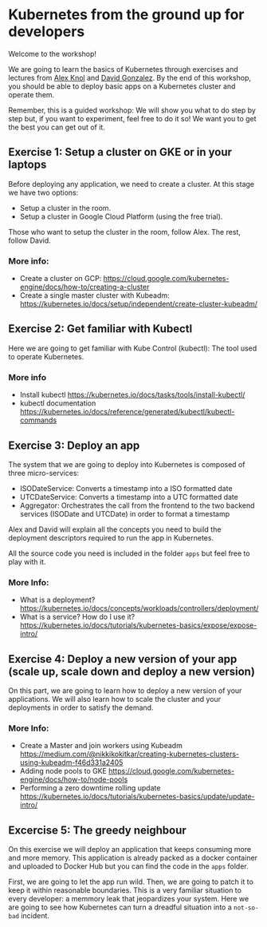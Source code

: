 # Kubernetes from the ground up for developers

Welcome to the workshop!

We are going to learn the basics of Kubernetes through exercises
and lectures from [Alex Knol](https://twitter.com/E_lexy?lang=en) and [David Gonzalez](https://twitter.com/dagonzago?lang=en).
By the end of this workshop, you should be able to deploy basic apps on a Kubernetes cluster and operate them.

Remember, this is a guided workshop: We will show you what to do step by step but, if you want to experiment, feel free to
do it so! We want you to get the best you can get out of it.

## Exercise 1: Setup a cluster on GKE or in your laptops

Before deploying any application, we need to create a cluster. At this stage we have two options:

- Setup a cluster in the room.
- Setup a cluster in Google Cloud Platform (using the free trial).

Those who want to setup the cluster in the room, follow Alex.
The rest, follow David.

### More info:
- Create a cluster on GCP: https://cloud.google.com/kubernetes-engine/docs/how-to/creating-a-cluster
- Create a single master cluster with Kubeadm: https://kubernetes.io/docs/setup/independent/create-cluster-kubeadm/

## Exercise 2: Get familiar with Kubectl

Here we are going to get familiar with Kube Control (kubectl): The tool used to operate Kubernetes.

### More info
- Install kubectl https://kubernetes.io/docs/tasks/tools/install-kubectl/
- kubectl documentation https://kubernetes.io/docs/reference/generated/kubectl/kubectl-commands

## Exercise 3: Deploy an app

The system that we are going to deploy into Kubernetes is composed of three micro-services:
- ISODateService: Converts a timestamp into a ISO formatted date
- UTCDateService: Converts a timestamp into a UTC formatted date
- Aggregator: Orchestrates the call from the frontend to the two backend services (ISODate and UTCDate) in order to format a timestamp

Alex and David will explain all the concepts you need to build the deployment descriptors required to run the app in Kubernetes.

All the source code you need is included in the folder `apps` but feel free to play with it.

### More Info:
- What is a deployment? https://kubernetes.io/docs/concepts/workloads/controllers/deployment/
- What is a service? How do I use it? https://kubernetes.io/docs/tutorials/kubernetes-basics/expose/expose-intro/

## Exercise 4: Deploy a new version of your app (scale up, scale down and deploy a new version)

On this part, we are going to learn how to deploy a new version of your applications. We will also learn how to scale
the cluster and your deployments in order to satisfy the demand.

### More Info:
- Create a Master and join workers using Kubeadm https://medium.com/@nikkikokitkar/creating-kubernetes-clusters-using-kubeadm-f46d331a2405
- Adding node pools to GKE https://cloud.google.com/kubernetes-engine/docs/how-to/node-pools
- Performing a zero downtime rolling update https://kubernetes.io/docs/tutorials/kubernetes-basics/update/update-intro/

## Excercise 5: The greedy neighbour

On this exercise we will deploy an application that keeps consuming more and more memory. This application is already
packed as a docker container and uploaded to Docker Hub but you can find the code in the `apps` folder.

First, we are going to let the app run wild. Then, we are going to patch it to keep it within reasonable boundaries.
This is a very familiar situation to every developer: a memmory leak that jeopardizes your system. Here we are going to see
how Kubernetes can turn a dreadful situation into a `not-so-bad` incident.
